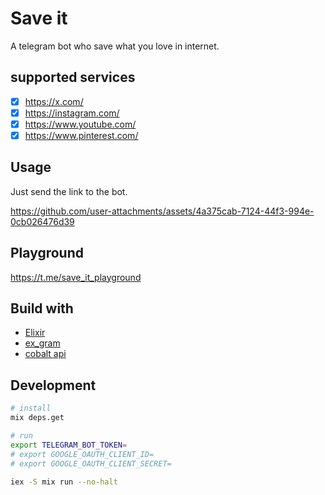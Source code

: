 # Save it

A telegram bot who save what you love in internet.

## supported services

- [x] https://x.com/
- [x] https://instagram.com/
- [x] https://www.youtube.com/
- [x] https://www.pinterest.com/

## Usage

Just send the link to the bot.

https://github.com/user-attachments/assets/4a375cab-7124-44f3-994e-0cb026476d39

## Playground

https://t.me/save_it_playground

## Build with

- [Elixir](https://elixir-lang.org/)
- [ex_gram](https://github.com/rockneurotiko/ex_gram)
- [cobalt api](https://github.com/imputnet/cobalt/blob/current/docs/api.md)

## Development

```sh
# install
mix deps.get
```

```sh
# run
export TELEGRAM_BOT_TOKEN=
# export GOOGLE_OAUTH_CLIENT_ID=
# export GOOGLE_OAUTH_CLIENT_SECRET=

iex -S mix run --no-halt
```
